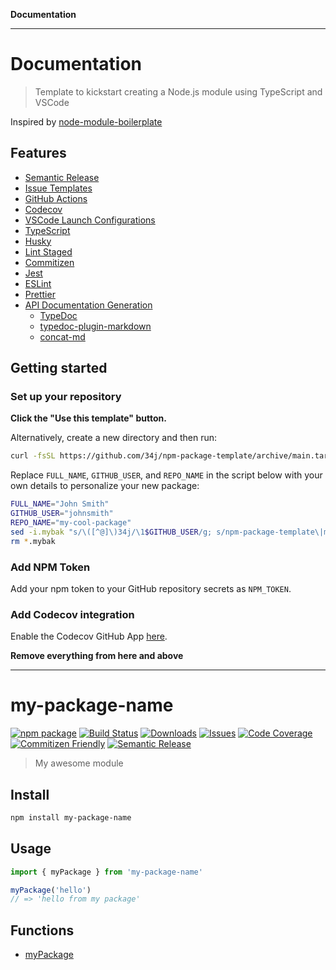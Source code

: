**Documentation**

***

# Documentation

> Template to kickstart creating a Node.js module using TypeScript and VSCode

Inspired by [node-module-boilerplate](https://github.com/sindresorhus/node-module-boilerplate)

## Features

- [Semantic Release](https://github.com/semantic-release/semantic-release)
- [Issue Templates](https://github.com/34j/npm-package-template/tree/main/.github/ISSUE_TEMPLATE)
- [GitHub Actions](https://github.com/34j/npm-package-template/tree/main/.github/workflows)
- [Codecov](https://about.codecov.io/)
- [VSCode Launch Configurations](https://github.com/34j/npm-package-template/blob/main/.vscode/launch.json)
- [TypeScript](https://www.typescriptlang.org/)
- [Husky](https://github.com/typicode/husky)
- [Lint Staged](https://github.com/okonet/lint-staged)
- [Commitizen](https://github.com/search?q=commitizen)
- [Jest](https://jestjs.io/)
- [ESLint](https://eslint.org/)
- [Prettier](https://prettier.io/)
- [API Documentation Generation](https://stackoverflow.com/a/57052392/955091)
  - [TypeDoc](https://typedoc.org/)
  - [typedoc-plugin-markdown](https://github.com/tgreyuk/typedoc-plugin-markdown/tree/master/packages/typedoc-plugin-markdown)
  - [concat-md](https://github.com/ozum/concat-md)

## Getting started

### Set up your repository

**Click the "Use this template" button.**

Alternatively, create a new directory and then run:

```bash
curl -fsSL https://github.com/34j/npm-package-template/archive/main.tar.gz | tar -xz --strip-components=1
```

Replace `FULL_NAME`, `GITHUB_USER`, and `REPO_NAME` in the script below with your own details to personalize your new package:

```bash
FULL_NAME="John Smith"
GITHUB_USER="johnsmith"
REPO_NAME="my-cool-package"
sed -i.mybak "s/\([^@]\)34j/\1$GITHUB_USER/g; s/npm-package-template\|my-package-name/$REPO_NAME/g; s/Ryan Sonshine/$FULL_NAME/g" package.json package-lock.json src/index.ts
rm *.mybak
```

### Add NPM Token

Add your npm token to your GitHub repository secrets as `NPM_TOKEN`.

### Add Codecov integration

Enable the Codecov GitHub App [here](https://github.com/apps/codecov).

**Remove everything from here and above**

---

# my-package-name

[![npm package][npm-img]][npm-url]
[![Build Status][build-img]][build-url]
[![Downloads][downloads-img]][downloads-url]
[![Issues][issues-img]][issues-url]
[![Code Coverage][codecov-img]][codecov-url]
[![Commitizen Friendly][commitizen-img]][commitizen-url]
[![Semantic Release][semantic-release-img]][semantic-release-url]

> My awesome module

## Install

```bash
npm install my-package-name
```

## Usage

```ts
import { myPackage } from 'my-package-name'

myPackage('hello')
// => 'hello from my package'
```

[build-img]:https://github.com/34j/npm-package-template/actions/workflows/release.yml/badge.svg
[build-url]:https://github.com/34j/npm-package-template/actions/workflows/release.yml
[downloads-img]:https://img.shields.io/npm/dt/npm-package-template
[downloads-url]:https://www.npmtrends.com/npm-package-template
[npm-img]:https://img.shields.io/npm/v/npm-package-template
[npm-url]:https://www.npmjs.com/package/npm-package-template
[issues-img]:https://img.shields.io/github/issues/34j/npm-package-template
[issues-url]:https://github.com/34j/npm-package-template/issues
[codecov-img]:https://codecov.io/gh/34j/npm-package-template/branch/main/graph/badge.svg
[codecov-url]:https://codecov.io/gh/34j/npm-package-template
[semantic-release-img]:https://img.shields.io/badge/%20%20%F0%9F%93%A6%F0%9F%9A%80-semantic--release-e10079.svg
[semantic-release-url]:https://github.com/semantic-release/semantic-release
[commitizen-img]:https://img.shields.io/badge/commitizen-friendly-brightgreen.svg
[commitizen-url]:http://commitizen.github.io/cz-cli/

## Functions

- [myPackage](functions/myPackage.md)
